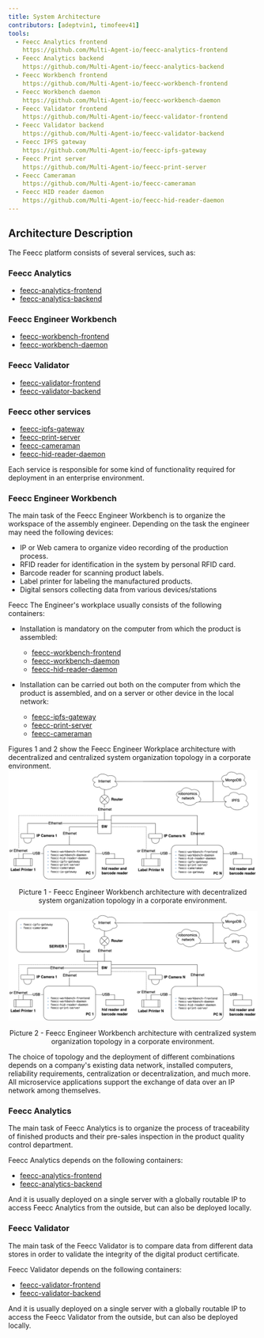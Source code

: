 ```yaml
---
title: System Architecture
contributors: [adeptvin1, timofeev41]
tools:
  - Feecc Analytics frontend
    https://github.com/Multi-Agent-io/feecc-analytics-frontend
  - Feecc Analytics backend
    https://github.com/Multi-Agent-io/feecc-analytics-backend
  - Feecc Workbench frontend
    https://github.com/Multi-Agent-io/feecc-workbench-frontend
  - Feecc Workbench daemon
    https://github.com/Multi-Agent-io/feecc-workbench-daemon
  - Feecc Validator frontend
    https://github.com/Multi-Agent-io/feecc-validator-frontend
  - Feecc Validator backend
    https://github.com/Multi-Agent-io/feecc-validator-backend
  - Feecc IPFS gateway
    https://github.com/Multi-Agent-io/feecc-ipfs-gateway
  - Feecc Print server
    https://github.com/Multi-Agent-io/feecc-print-server
  - Feecc Cameraman
    https://github.com/Multi-Agent-io/feecc-cameraman
  - Feecc HID reader daemon
    https://github.com/Multi-Agent-io/feecc-hid-reader-daemon
---
```


## Architecture Description

The Feecc platform consists of several services, such as:

### Feecc Analytics

- [feecc-analytics-frontend](https://github.com/Multi-Agent-io/feecc-analytics-frontend)
- [feecc-analytics-backend](https://github.com/Multi-Agent-io/feecc-analytics-backend)

### Feecc Engineer Workbench

- [feecc-workbench-frontend](https://github.com/Multi-Agent-io/feecc-workbench-frontend)
- [feecc-workbench-daemon](https://github.com/Multi-Agent-io/feecc-workbench-daemon)

### Feecc Validator

- [feecc-validator-frontend](https://github.com/Multi-Agent-io/feecc-validator-frontend)
- [feecc-validator-backend](https://github.com/Multi-Agent-io/feecc-validator-backend)

### Feecc other services

- [feecc-ipfs-gateway](https://github.com/Multi-Agent-io/feecc-ipfs-gateway)
- [feecc-print-server](https://github.com/Multi-Agent-io/feecc-print-server)
- [feecc-cameraman](https://github.com/Multi-Agent-io/feecc-cameraman)
- [feecc-hid-reader-daemon](https://github.com/Multi-Agent-io/feecc-hid-reader-daemon)

Each service is responsible for some kind of functionality required for deployment in an enterprise environment.

### Feecc Engineer Workbench

The main task of the Feecc Engineer Workbench is to organize the workspace of the assembly engineer. Depending on the
task the engineer may need the following devices:

- IP or Web camera to organize video recording of the production process.
- RFID reader for identification in the system by personal RFID card.
- Barcode reader for scanning product labels.
- Label printer for labeling the manufactured products.
- Digital sensors collecting data from various devices/stations

Feecc The Engineer's workplace usually consists of the following containers:

- Installation is mandatory on the computer from which the product is assembled:

    - [feecc-workbench-frontend](https://github.com/Multi-Agent-io/feecc-workbench-frontend)
    - [feecc-workbench-daemon](https://github.com/Multi-Agent-io/feecc-workbench-daemon)
    - [feecc-hid-reader-daemon](https://github.com/Multi-Agent-io/feecc-hid-reader-daemon)

- Installation can be carried out both on the computer from which the product is assembled, and on a server or other
  device in the local network:

    - [feecc-ipfs-gateway](https://github.com/Multi-Agent-io/feecc-ipfs-gateway)
    - [feecc-print-server](https://github.com/Multi-Agent-io/feecc-print-server)
    - [feecc-cameraman](https://github.com/Multi-Agent-io/feecc-cameraman)

Figures 1 and 2 show the Feecc Engineer Workplace architecture with decentralized and centralized system organization
topology in a corporate environment.
![architec1](/docs/images/feecc-system-architecture/picture1.png)

<p align="center">
Picture 1 - Feecc Engineer Workbench architecture with decentralized system organization topology in a corporate environment.
</p>

![architec2](/docs/images/feecc-system-architecture/picture2.png)

<p align="center">
Picture 2 - Feecc Engineer Workbench architecture with centralized system organization topology in a corporate environment.
</p>

The choice of topology and the deployment of different combinations depends on a company's existing data network,
installed computers, reliability requirements, centralization or decentralization, and much more. All microservice
applications support the exchange of data over an IP network among themselves.

### Feecc Analytics

The main task of Feecc Analytics is to organize the process of traceability of finished products and their pre-sales
inspection in the product quality control department.

Feecc Analytics depends on the following containers:

- [feecc-analytics-frontend](https://github.com/Multi-Agent-io/feecc-analytics-frontend)
- [feecc-analytics-backend](https://github.com/Multi-Agent-io/feecc-analytics-backend)

And it is usually deployed on a single server with a globally routable IP to access Feecc Analytics from the outside,
but can also be deployed locally.

### Feecc Validator

The main task of the Feecc Validator is to compare data from different data stores in order to validate the integrity of
the digital product certificate.

Feecc Validator depends on the following containers:

- [feecc-validator-frontend](https://github.com/Multi-Agent-io/feecc-validator-frontend)
- [feecc-validator-backend](https://github.com/Multi-Agent-io/feecc-validator-backend)

And it is usually deployed on a single server with a globally routable IP to access the Feecc Validator from the
outside, but can also be deployed locally. 